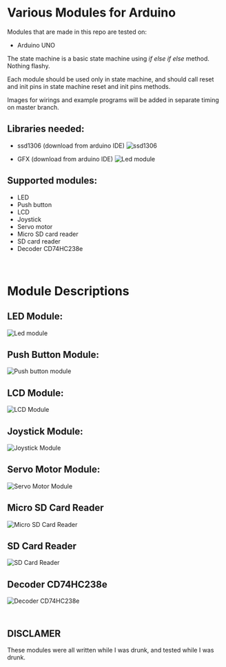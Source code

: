 Various Modules for Arduino
=

Modules that are made in this repo are tested on:
- Arduino UNO

The state machine is a basic state machine using _if else if else_ method. Nothing flashy. 

Each module should be used only in state machine, and should call reset and init pins in state machine reset and init pins methods. 

Images for wirings and example programs will be added in separate timing on master branch.

Libraries needed:
--

- ssd1306 (download from arduino IDE)
![ssd1306](https://github.com/djukadjuka/arduino_modules/blob/master/images/download_lib_ssd1306.PNG?raw=true)

- GFX (download from arduino IDE)
![Led module](https://github.com/djukadjuka/arduino_modules/blob/master/images/download_lib_gfx.PNG?raw=true)


Supported modules:
--
- LED
- Push button
- LCD
- Joystick
- Servo motor
- Micro SD card reader
- SD card reader
- Decoder CD74HC238e

<br>Module Descriptions
==
LED Module:
--
![Led module](https://github.com/djukadjuka/arduino_modules/blob/master/images/led_module_running.png?raw=true)

Push Button Module:
--
![Push button module](https://github.com/djukadjuka/arduino_modules/blob/master/images/push_button_running.png?raw=true)

LCD Module:
--
![LCD Module](https://github.com/djukadjuka/arduino_modules/blob/master/images/lcd_module_image.jpg?raw=true)

Joystick Module:
--
![Joystick Module](https://github.com/djukadjuka/arduino_modules/blob/master/images/joystick_module_img.png?raw=true)

Servo Motor Module:
-- 
![Servo Motor Module](https://github.com/djukadjuka/arduino_modules/blob/master/images/arduino_servo.png?raw=true)

Micro SD Card Reader
--
![Micro SD Card Reader](https://github.com/djukadjuka/arduino_modules/blob/master/images/arduino_micro_sd_card.jpg?raw=true)

SD Card Reader
--
![SD Card Reader](https://github.com/djukadjuka/arduino_modules/blob/master/images/arduino_sd_card.png?raw=true)

Decoder CD74HC238e
--
![Decoder CD74HC238e](https://github.com/djukadjuka/arduino_modules/blob/master/images/decoder_module.png?raw=true)

<br>DISCLAMER
-
These modules were all written while I was drunk, and tested while I was drunk.